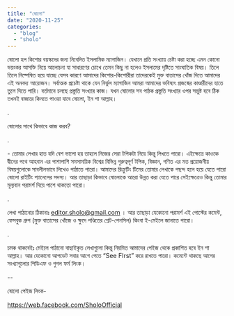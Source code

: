 ```yaml
---
title: "ষোলো"
date: "2020-11-25"
categories: 
  - "blog"
  - "sholo"
---
```


ষোলো হল কিশোর বয়স্কদের জন্য নিবেদিত ইসলামিক ম্যাগাজিন। যেখানে প্রতি সংখ্যায় চেষ্টা করা হচ্ছে এমন কোনো ভয়ংকর আসক্তি নিয়ে আলোচনা যা সাধারণের চোখে তেমন কিছু না হলেও ইসলামের দৃষ্টিতে সাংঘাতিক বিষয়। তিলে তিলে নিষ্পেষিত হয়ে যাচ্ছে যেসব কারণে আমাদের কিশোর-কিশোরীরা তাদেরকেই মুক্ত বাতাসের খোঁজ দিতে আমাদের এই অনবদ্য আয়োজন। সর্বাত্মক প্রচেষ্টা থাকে যেন নির্ভুল ম্যাগাজিন আমরা আমাদের ভবিষ্যৎ প্রজন্মের কাণ্ডারীদের হাতে তুলে দিতে পারি। বর্তমানে চলছে প্রস্তুতি সংখ্যার কাজ। যখন ষোলোর সব পাঠক প্রস্তুতি সংখ্যার ওপর সন্তুষ্ট হবে ঠিক তখনই বাজারে কিনতে পাওয়া যাবে ষোলো, ইন শা আল্লাহ।

.

ষোলোর সাথে কিভাবে কাজ করব?

.

\- তোমার লেখার হাত যদি বেশ ভালো হয় তাহলে নিজের সেরা টপিকটা নিয়ে কিন্তু লিখতে পারো। এইক্ষেত্রে কাওকে দ্বীনের পথে আহবান এর পাশাপাশি সমসাময়িক বিশ্বের বিভিন্ন গুরুত্বপূর্ণ টপিক, বিজ্ঞান, গণিত এর মত প্রয়োজনীয় বিষয়গুলোকে সাবলীলভাবে লিখেও পাঠাতে পারো। আমাদের রিক্রুটিং টিমের তোমার লেখাকে পছন্দ হলে হয়ে যেতে পারো ষোলো রাইটিং প্যানেলের সদস্য। আর তাছাড়া কিভাবে ষোলোকে আরো উন্নত করা যেতে পারে সেইক্ষেত্রেও কিন্তু তোমার মূল্যবান পরামর্শ দিয়ে পাশে থাকতো পারো।

.

লেখা পাঠানোর ঠিকানাঃ editor.sholo@gmail.com । আর তাছাড়া যেকোনো পরামর্শ এই পোস্টের কমেন্ট, ফেসবুক গ্রুপ (মুক্ত বাতাসের খোঁজে ও ক্ষুদে পণ্ডিতের শ্লেট-পেনসিল) কিংবা ই-মেইলে জানাতে পারো।

.

চমক থাকবেইঃ মেইলে পাঠানো বাছাইকৃত লেখাগুলো কিন্তু নিয়মিত আমাদের পেইজ থেকে প্রকাশিত হবে ইন শা আল্লাহ। আর যেকোনো আপডেট সবার আগে পেতে “See FIrst” করে রাখতে পারো। কমেন্টে থাকছে আগের সংখ্যাগুলোর পিডিএফ ও গুগল ফর্ম লিংক।

\--

ষোলো পেইজ লিংক-

https://web.facebook.com/SholoOfficial
